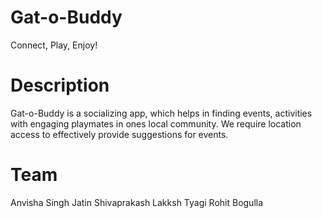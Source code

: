 # Gat-o-Buddy
Connect, Play, Enjoy!

# Description
Gat-o-Buddy is a socializing app, which helps in finding events, activities with
engaging playmates in ones local community.
We require location access to effectively provide suggestions for events.

# Team
Anvisha Singh
Jatin Shivaprakash
Lakksh Tyagi
Rohit Bogulla



